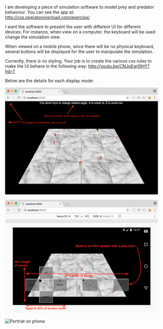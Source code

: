 I am developing a piece of simulation software to model prey and predator behaviour.
You can see the app at: http://css.operatoroverload.com/exercise/ 

I want the software to present the user with different UI for different devices.  For instance, 
when view on a computer, the keyboard will be used change the simulation view.

When viewed on a mobile phone, since there will be no physical keyboard, several 
buttons will be displayed for the user to manipulate the simulation.

Currently, there is no styling.  Your job is to create the various css rules to make the UI 
behave in the following way:  http://youtu.be/CNJoEgr0IHY?hd=1 

Below are the details for each display mode:

![Desktop](./view-desktop.png?raw=true)

![Landscape on phone](./view-landscape.png?raw=true)

![Portriat on phone](./view-portriat.png?raw=true)
